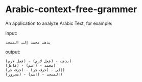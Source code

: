 # Arabic-context-free-grammer
 
An application to analyze Arabic Text, for example:

input:

```
يذهب محمد إلى المسجد
```

output:

```
يذهب - (فعل لازم) - (فعل لازم))
محمد - (اسم) - (فاعل))
إلى - (حرف جر) - (حرف جر))
المسجد - (اسم) - (مجرور))

```
